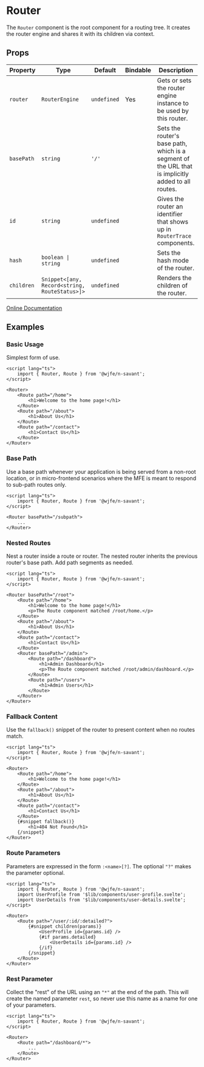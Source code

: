 # Router

The `Router` component is the root component for a routing tree. It creates the router engine and shares it with its 
children via context.

## Props

| Property | Type | Default | Bindable |Description |
| - | - | - | - | - |
| `router` | `RouterEngine` | `undefined` | Yes | Gets or sets the router engine instance to be used by this router. |
| `basePath` | `string` | `'/'` | | Sets the router's base path, which is a segment of the URL that is implicitly added to all routes. |
| `id` | `string` | `undefined` | | Gives the router an identifier that shows up in `RouterTrace` components. |
| `hash` | `boolean \| string` | `undefined` | | Sets the hash mode of the router. |
| `children` | `Snippet<[any, Record<string, RouteStatus>]>` | `undefined` | | Renders the children of the router. |

[Online Documentation](https://wjfe-n-savant.hashnode.space/wjfe-n-savant/components/router)

## Examples

### Basic Usage

Simplest form of use.

```svelte
<script lang="ts">
    import { Router, Route } from '@wjfe/n-savant';
</script>

<Router>
    <Route path="/home">
        <h1>Welcome to the home page!</h1>
    </Route>
    <Route path="/about">
        <h1>About Us</h1>
    </Route>
    <Route path="/contact">
        <h1>Contact Us</h1>
    </Route>
</Router>
```

### Base Path

Use a base path whenever your application is being served from a non-root location, or in micro-frontend scenarios where 
the MFE is meant to respond to sub-path routes only.

```svelte
<script lang="ts">
    import { Router, Route } from '@wjfe/n-savant';
</script>

<Router basePath="/subpath">
    ...
</Router>
```

### Nested Routes

Nest a router inside a route or router.  The nested router inherits the previous router's base path.  Add path segments 
as needed.

```svelte
<script lang="ts">
    import { Router, Route } from '@wjfe/n-savant';
</script>

<Router basePath="/root">
    <Route path="/home">
        <h1>Welcome to the home page!</h1>
        <p>The Route component matched /root/home.</p>
    </Route>
    <Route path="/about">
        <h1>About Us</h1>
    </Route>
    <Route path="/contact">
        <h1>Contact Us</h1>
    </Route>
    <Router basePath="/admin">
        <Route path="/dashboard">
            <h1>Admin Dashboard</h1>
            <p>The Route component matched /root/admin/dashboard.</p>
        </Route>
        <Route path="/users">
            <h1>Admin Users</h1>
        </Route>
    </Router>
</Router>
```

### Fallback Content

Use the `fallback()` snippet of the router to present content when no routes match.

```svelte
<script lang="ts">
    import { Router, Route } from '@wjfe/n-savant';
</script>

<Router>
    <Route path="/home">
        <h1>Welcome to the home page!</h1>
    </Route>
    <Route path="/about">
        <h1>About Us</h1>
    </Route>
    <Route path="/contact">
        <h1>Contact Us</h1>
    </Route>
    {#snippet fallback()}
        <h1>404 Not Found</h1>
    {/snippet}
</Router>
```

### Route Parameters

Parameters are expressed in the form `:<name>[?]`.  The optional `"?"` makes the parameter optional.

```svelte
<script lang="ts">
    import { Router, Route } from '@wjfe/n-savant';
    import UserProfile from '$lib/components/user-profile.svelte';
    import UserDetails from '$lib/components/user-details.svelte';
</script>

<Router>
    <Route path="/user/:id/:detailed?">
        {#snippet children(params)}
            <UserProfile id={params.id} />
            {#if params.detailed}
                <UserDetails id={params.id} />
            {/if}
        {/snippet}
    </Route>
</Router>
```

### Rest Parameter

Collect the "rest" of the URL using an `"*"` at the end of the path.  This will create the named parameter `rest`, so 
never use this name as a name for one of your parameters.

```svelte
<script lang="ts">
    import { Router, Route } from '@wjfe/n-savant';
</script>

<Router>
    <Route path="/dashboard/*">
        ...
    </Route>
</Router>
```
